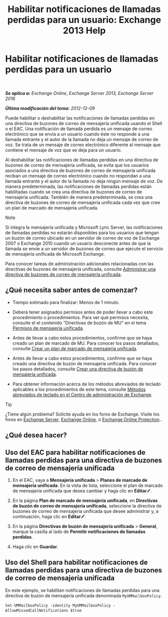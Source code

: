 ﻿---
title: 'Habilitar notificaciones de llamadas perdidas para un usuario: Exchange 2013 Help'
TOCTitle: Habilitar notificaciones de llamadas perdidas para un usuario
ms:assetid: aa0cbb60-5422-474f-af16-621aade31c1f
ms:mtpsurl: https://technet.microsoft.com/es-es/library/Bb232159(v=EXCHG.150)
ms:contentKeyID: 52061862
ms.date: 04/23/2018
mtps_version: v=EXCHG.150
ms.translationtype: HT
---

# Habilitar notificaciones de llamadas perdidas para un usuario

 

_**Se aplica a:** Exchange Online, Exchange Server 2013, Exchange Server 2016_

_**Última modificación del tema:** 2012-12-09_

Puede habilitar o deshabilitar las notificaciones de llamadas perdidas en una directiva de buzones de correo de mensajería unificada usando el Shell o el EAC. Una notificación de llamada perdida es un mensaje de correo electrónico que se envía a un usuario cuando éste no responde a una llamada entrante y el autor de la llamada no deja un mensaje de correo de voz. Se trata de un mensaje de correo electrónico diferente al mensaje que contiene el mensaje de voz que se deja para un usuario.

Al deshabilitar las notificaciones de llamadas perdidas en una directiva de buzones de correo de mensajería unificada, se evita que los usuarios asociados a una directiva de buzones de correo de mensajería unificada reciban un mensaje de correo electrónico cuando no respondan a una llamada entrante y el autor de la llamada no deja ningún mensaje de voz. De manera predeterminada, las notificaciones de llamadas perdidas están habilitadas cuando se crea una directiva de buzones de correo de mensajería unificada. También de manera predeterminada, se crea una directiva de buzones de correo de mensajería unificada cada vez que cree un plan de marcado de mensajería unificada.


> [!NOTE]
> Si integra la mensajería unificada y Microsoft Lync Server, las notificaciones de llamadas perdidas no estarán disponibles para los usuarios que tengan un buzón de correo ubicado en un servidor de correo de voz de Exchange 2007 o Exchange 2010 cuando un usuario desconecte antes de que la llamada se envíe a un servidor de buzones de correo que ejecute el servicio de mensajería unificada de Microsoft Exchange.



Para conocer tareas de administración adicionales relacionadas con las directivas de buzones de mensajería unificada, consulte [Administrar una directiva de buzones de correo de mensajería unificada](manage-a-um-mailbox-policy-exchange-2013-help.md).

## ¿Qué necesita saber antes de comenzar?

  - Tiempo estimado para finalizar: Menos de 1 minuto.

  - Deberá tener asignados permisos antes de poder llevar a cabo este procedimiento o procedimientos. Para ver qué permisos necesita, consulte el el contenido "Directivas de buzón de MU" en el tema [Permisos de mensajería unificada](unified-messaging-permissions-exchange-2013-help.md).

  - Antes de llevar a cabo estos procedimientos, confirme que se haya creado un plan de marcado de MU. Para conocer los pasos detallados, consulte [Crear un plan de marcado de mensajería unificada](create-a-um-dial-plan-exchange-2013-help.md).

  - Antes de llevar a cabo estos procedimientos, confirme que se haya creado una directiva de buzón de mensajería unificada. Para conocer los pasos detallados, consulte [Crear una directiva de buzón de mensajería unificada](create-a-um-mailbox-policy-exchange-2013-help.md).

  - Para obtener información acerca de los métodos abreviados de teclado aplicables a los procedimientos de este tema, consulte [Métodos abreviados de teclado en el Centro de administración de Exchange](keyboard-shortcuts-in-the-exchange-admin-center-exchange-online-protection-help.md).


> [!TIP]
> ¿Tiene algún problema? Solicite ayuda en los foros de Exchange. Visite los foros en <A href="https://go.microsoft.com/fwlink/p/?linkid=60612">Exchange Server</A>, <A href="https://go.microsoft.com/fwlink/p/?linkid=267542">Exchange Online</A>, o <A href="https://go.microsoft.com/fwlink/p/?linkid=285351">Exchange Online Protection</A>..



## ¿Qué desea hacer?

## Uso del EAC para habilitar notificaciones de llamadas perdidas para una directiva de buzones de correo de mensajería unificada

1.  En el EAC, vaya a **Mensajería unificada** \> **Planes de marcado de mensajería unificada**. En la vista de lista, seleccione el plan de marcado de mensajería unificada que desea cambiar y haga clic en **Editar**![Icono Editar](images/Bb124582.6f53ccb2-1f13-4c02-bea0-30690e6ea71d(EXCHG.150).gif "Icono Editar").

2.  En la página **Plan de marcado de mensajería unificada**, en **Directivas de buzón de correo de mensajería unificada**, seleccione la directiva de buzones de correo de mensajería unificada que desee administrar y, a continuación, haga clic en **Editar**![Icono Editar](images/Bb124582.6f53ccb2-1f13-4c02-bea0-30690e6ea71d(EXCHG.150).gif "Icono Editar").

3.  En la página **Directivas de buzón de mensajería unificada** \> **General**, marque la casilla al lado de **Permitir notificaciones de llamadas perdidas**.

4.  Haga clic en **Guardar**.

## Uso del Shell para habilitar notificaciones de llamadas perdidas para una directiva de buzones de correo de mensajería unificada

En este ejemplo, se habilitan notificaciones de llamadas perdidas para una directiva de buzón de mensajería unificada denominada `MyUMMailboxPolicy`.

    Set-UMMailboxPolicy -identity MyUMMailboxPolicy -AllowMissedCallNotifications $true

